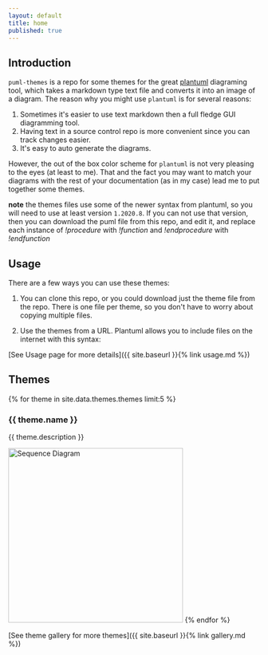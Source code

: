 ```yaml
---
layout: default
title: home
published: true
---
```


## Introduction

<code>puml-themes</code> is a repo for some themes for the great [plantuml](https://plantuml.com) diagraming tool, which takes a markdown type text file and converts it into an image of a diagram. The reason why you might use ``plantuml`` is for several reasons:
1. Sometimes it's easier to use text markdown then a full fledge GUI diagramming tool.
1. Having text in a source control repo is more convenient since you can track changes easier.
1. It's easy to auto generate the diagrams.

However, the out of the box color scheme for <code>plantuml</code> is not very pleasing to the eyes (at least to me). That and the fact you may want to match your diagrams with the rest of your documentation (as in my case) lead me to put together some themes.

**note** the themes files use some of the newer syntax from plantuml, so you will need to use at least version <code>1.2020.8</code>. If you can not use that version, then you can download the puml file from this repo, and edit it, and replace each instance of _!procedure_ with _!function_ and _!endprocedure_ with _!endfunction_

## Usage

There are a few ways you can use these themes:
1. You can clone this repo, or you could download just the theme file from the repo. There is one file per theme, so you don't have to worry about copying multiple files.

2. Use the themes from a URL. Plantuml allows you to include files on the internet with this syntax:

[See Usage page for more details]({{ site.baseurl }}{% link usage.md %})


## Themes

{% for theme in site.data.themes.themes limit:5 %}
### {{ theme.name }}
{{ theme.description }}

<a href="themes/{{ theme.name }}"><img src="themes/{{ theme.name }}/sequence-ex.svg" width="350" height="350" title="Sequence Diagram" alt="Sequence Diagram"></a>
{% endfor %}

[See theme gallery for more themes]({{ site.baseurl }}{% link gallery.md %})
